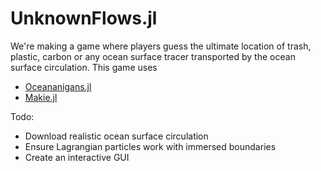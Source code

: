 # UnknownFlows.jl

We're making a game where players guess the ultimate location of trash, plastic, carbon or any ocean surface tracer transported by the ocean surface circulation.
This game uses

- [Oceananigans.jl](https://github.com/CliMA/Oceananigans.jl)
- [Makie.jl](https://github.com/JuliaPlots/Makie.jl)

Todo:

* Download realistic ocean surface circulation
* Ensure Lagrangian particles work with immersed boundaries
* Create an interactive GUI

